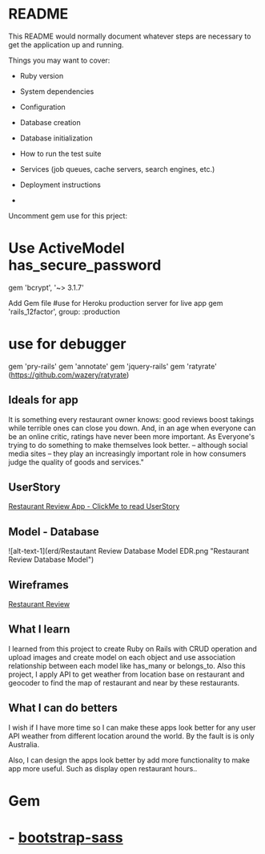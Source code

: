 # README

This README would normally document whatever steps are necessary to get the
application up and running.

Things you may want to cover:

* Ruby version

* System dependencies

* Configuration

* Database creation

* Database initialization

* How to run the test suite

* Services (job queues, cache servers, search engines, etc.)

* Deployment instructions

*




Uncomment gem use for this prject:
# Use ActiveModel has_secure_password
gem 'bcrypt', '~> 3.1.7'

Add Gem file
#use for Heroku production server for live app
gem 'rails_12factor', group: :production
# use for debugger
gem 'pry-rails'
gem 'annotate'
gem 'jquery-rails'
gem 'ratyrate'  (https://github.com/wazery/ratyrate)

<!-- * [Play Boggle online](http://www.wordplays.com/boggle) -->


## Ideals for app
It is something every restaurant owner knows: good reviews boost takings while terrible ones can close you down. And, in an age when everyone can be an online critic, ratings have never been more important.
As Everyone's trying to do something to make themselves look better.
– although social media sites – they play an increasingly important role in how consumers judge the quality of goods and services."

## UserStory
[Restaurant Review App - ClickMe to read UserStory](https://trello.com/b/9eUKdeqU/restaurant-review-app)

## Model - Database
![alt-text-1](erd/Restautant Review Database Model EDR.png "Restaurant Review Database Model")

## Wireframes
[Restaurant Review ](http://127.0.0.1:32767/start.html#p=home&g=1)

## What I learn
I learned from this project to create Ruby on Rails with CRUD operation and upload images and create model on each object and use association relationship between each model like has_many or belongs_to.
Also this project, I apply API to get weather from location base on restaurant and geocoder to find the map of restaurant and near by these restaurants.

## What I can do betters

I wish if I have more time so I can make these apps look better for any user API weather from different location around the world. By the fault is is only Australia.

Also, I can design the apps look better by add more functionality to make app more useful. Such as display open restaurant hours..

# Gem
# - [bootstrap-sass](https://github.com/twbs/bootstrap-sass)
